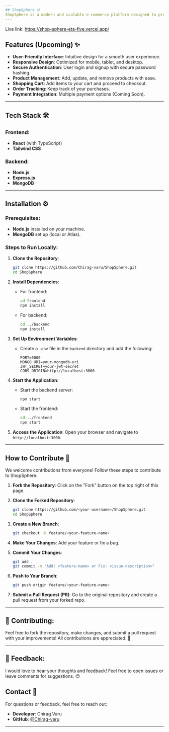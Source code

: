 ```yaml
---
## ShopSphere 🌐
ShopSphere is a modern and scalable e-commerce platform designed to provide users with a seamless shopping experience. With its clean UI, powerful backend, and advanced features, ShopSphere aims to revolutionize online shopping.
---
```


Live link: https://shop-sphere-eta-five.vercel.app/

## Features (Upcoming) ✨

- **User-Friendly Interface**: Intuitive design for a smooth user experience.  
- **Responsive Design**: Optimized for mobile, tablet, and desktop.  
- **Secure Authentication**: User login and signup with secure password hashing.  
- **Product Management**: Add, update, and remove products with ease.  
- **Shopping Cart**: Add items to your cart and proceed to checkout.  
- **Order Tracking**: Keep track of your purchases.  
- **Payment Integration**: Multiple payment options (Coming Soon).  

---

## Tech Stack 🛠️

### Frontend:
- **React** (with TypeScript)
- **Tailwind CSS**

### Backend:
- **Node.js**
- **Express.js**
- **MongoDB**

---

## Installation ⚙️

### Prerequisites:
- **Node.js** installed on your machine.
- **MongoDB** set up (local or Atlas).

### Steps to Run Locally:

1. **Clone the Repository**:
   ```bash
   git clone https://github.com/Chirag-varu/ShopSphere.git
   cd ShopSphere
   ```

2. **Install Dependencies**:
   - For frontend:
     ```bash
     cd frontend
     npm install
     ```
   - For backend:
     ```bash
     cd ../backend
     npm install
     ```

3. **Set Up Environment Variables**:
   - Create a `.env` file in the `backend` directory and add the following:
     ```
     PORT=5000
     MONGO_URI=your-mongodb-uri
     JWT_SECRET=your-jwt-secret
     CORS_ORIGIN=http://localhost:3000
     ```

4. **Start the Application**:
   - Start the backend server:
     ```bash
     npm start
     ```
   - Start the frontend:
     ```bash
     cd ../frontend
     npm start
     ```

5. **Access the Application**:
   Open your browser and navigate to `http://localhost:3000`.

---

## How to Contribute 🤝

We welcome contributions from everyone! Follow these steps to contribute to ShopSphere:

1. **Fork the Repository**:
   Click on the "Fork" button on the top right of this page.

2. **Clone the Forked Repository**:
   ```bash
   git clone https://github.com/<your-username>/ShopSphere.git
   cd ShopSphere
   ```

3. **Create a New Branch**:
   ```bash
   git checkout -b feature/<your-feature-name>
   ```

4. **Make Your Changes**:
   Add your feature or fix a bug.

5. **Commit Your Changes**:
   ```bash
   git add .
   git commit -m "Add: <feature-name> or Fix: <issue-description>"
   ```

6. **Push to Your Branch**:
   ```bash
   git push origin feature/<your-feature-name>
   ```

7. **Submit a Pull Request (PR)**:
   Go to the original repository and create a pull request from your forked repo.

---

## 🤝 **Contributing**:

Feel free to fork the repository, make changes, and submit a pull request with your improvements! All contributions are appreciated. 🙌

---

## 💬 **Feedback**:

I would love to hear your thoughts and feedback! Feel free to open issues or leave comments for suggestions. 😊

## Contact 📧

For questions or feedback, feel free to reach out:

- **Developer**: Chirag Varu  
- **GitHub**: [@Chirag-varu](https://github.com/Chirag-varu)

---
